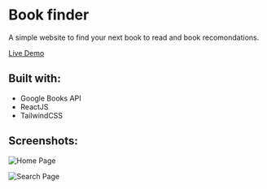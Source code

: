 # Book finder

A simple website to find your next book to read and book recomondations.

[Live Demo](https://book-finder2.netlify.app/)

## Built with:

- Google Books API
- ReactJS
- TailwindCSS

## Screenshots:

![Home Page](./screenshots/home-page.png)

![Search Page](./screenshots/search-page.png)
